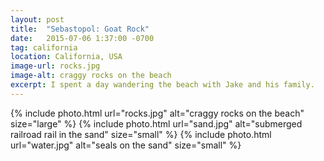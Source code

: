 ```yaml
---
layout: post
title:  "Sebastopol: Goat Rock"
date:   2015-07-06 1:37:00 -0700
tag: california
location: California, USA
image-url: rocks.jpg
image-alt: craggy rocks on the beach
excerpt: I spent a day wandering the beach with Jake and his family.
---
```

<div class='img-gallery'>
{% include photo.html url="rocks.jpg" alt="craggy rocks on the beach" size="large" %}
{% include photo.html url="sand.jpg" alt="submerged railroad rail in the sand" size="small" %}
{% include photo.html url="water.jpg" alt="seals on the sand" size="small" %}
</div>
